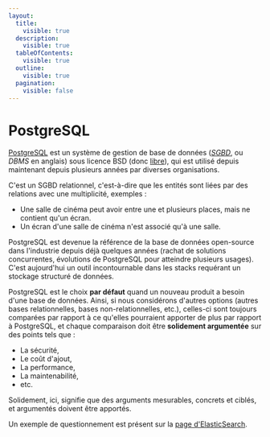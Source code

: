 ```yaml
---
layout:
  title:
    visible: true
  description:
    visible: true
  tableOfContents:
    visible: true
  outline:
    visible: true
  pagination:
    visible: false
---
```


# PostgreSQL

[PostgreSQL](https://www.postgresql.org/) est un système de gestion de base de données ([_SGBD_](https://fr.wikipedia.org/wiki/Syst%C3%A8me_de_gestion_de_base_de_donn%C3%A9es), ou _DBMS_ en anglais) sous licence BSD (donc [libre](https://fr.wikipedia.org/wiki/Licence_libre)), qui est utilisé depuis maintenant depuis plusieurs années par diverses organisations.

C'est un SGBD relationnel, c'est-à-dire que les entités sont liées par des relations avec une multiplicité, exemples :

* Une salle de cinéma peut avoir entre une et plusieurs places, mais ne contient qu'un écran.
* Un écran d'une salle de cinéma n'est associé qu'à une salle.

PostgreSQL est devenue la référence de la base de données open-source dans l'industrie depuis déjà quelques années (rachat de solutions concurrentes, évolutions de PostgreSQL pour atteindre plusieurs usages). C'est aujourd'hui un outil incontournable dans les stacks requérant un stockage structuré de données.

PostgreSQL est le choix **par défaut** quand un nouveau produit a besoin d'une base de données. Ainsi, si nous considérons d'autres options (autres bases relationnelles, bases non-relationnelles, etc.), celles-ci sont toujours comparées par rapport à ce qu'elles pourraient apporter de plus par rapport à PostgreSQL, et chaque comparaison doit être **solidement argumentée** sur des points tels que :

* La sécurité,
* Le coût d'ajout,
* La performance,
* La maintenabilité,
* etc.

Solidement, ici, signifie que des arguments mesurables, concrets et ciblés, et argumentés doivent être apportés.

Un exemple de questionnement est présent sur la [page d'ElasticSearch](../../../../Architecture/outils/elasticsearch.md).
